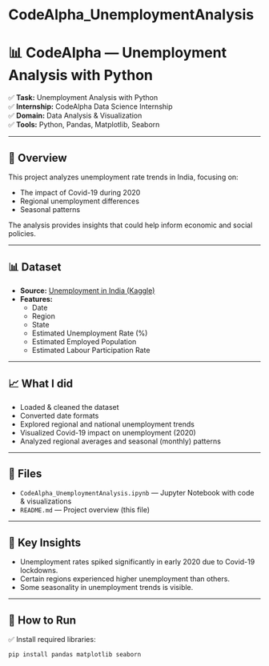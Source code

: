 # CodeAlpha_UnemploymentAnalysis
# 📊 CodeAlpha — Unemployment Analysis with Python

✅ **Task:** Unemployment Analysis with Python  
✅ **Internship:** CodeAlpha Data Science Internship  
✅ **Domain:** Data Analysis & Visualization  
✅ **Tools:** Python, Pandas, Matplotlib, Seaborn

---

## 📄 Overview
This project analyzes unemployment rate trends in India, focusing on:
- The impact of Covid-19 during 2020
- Regional unemployment differences
- Seasonal patterns

The analysis provides insights that could help inform economic and social policies.

---

## 📊 Dataset
- **Source:** [Unemployment in India (Kaggle)](https://www.kaggle.com/datasets/gokulrajkmv/unemployment-in-india)  
- **Features:**
  - Date
  - Region
  - State
  - Estimated Unemployment Rate (%)
  - Estimated Employed Population
  - Estimated Labour Participation Rate

---

## 📈 What I did
- Loaded & cleaned the dataset
- Converted date formats
- Explored regional and national unemployment trends
- Visualized Covid-19 impact on unemployment (2020)
- Analyzed regional averages and seasonal (monthly) patterns

---

## 📂 Files
- `CodeAlpha_UnemploymentAnalysis.ipynb` — Jupyter Notebook with code & visualizations
- `README.md` — Project overview (this file)

---

## 🌟 Key Insights
- Unemployment rates spiked significantly in early 2020 due to Covid-19 lockdowns.
- Certain regions experienced higher unemployment than others.
- Some seasonality in unemployment trends is visible.

---

## 🔗 How to Run
✅ Install required libraries:
```bash
pip install pandas matplotlib seaborn
